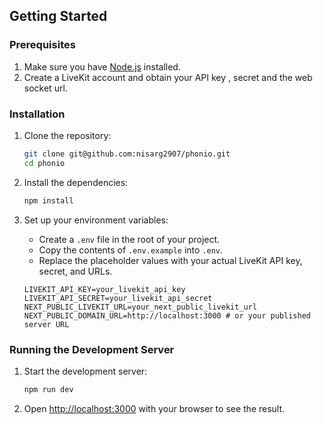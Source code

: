 ## Getting Started

### Prerequisites

1. Make sure you have [Node.js](https://nodejs.org/) installed.
2. Create a LiveKit account and obtain your API key , secret and the web socket url.

### Installation

1. Clone the repository:
   ```bash
   git clone git@github.com:nisarg2907/phonio.git
   cd phonio
   ```

2. Install the dependencies:
   ```bash
   npm install
   ```

3. Set up your environment variables:
   - Create a `.env` file in the root of your project.
   - Copy the contents of `.env.example` into `.env`.
   - Replace the placeholder values with your actual LiveKit API key, secret, and URLs.

   ```env
   LIVEKIT_API_KEY=your_livekit_api_key
   LIVEKIT_API_SECRET=your_livekit_api_secret
   NEXT_PUBLIC_LIVEKIT_URL=your_next_public_livekit_url
   NEXT_PUBLIC_DOMAIN_URL=http://localhost:3000 # or your published server URL
   ```

### Running the Development Server

1. Start the development server:
   ```bash
   npm run dev
   ```

2. Open [http://localhost:3000](http://localhost:3000) with your browser to see the result.
